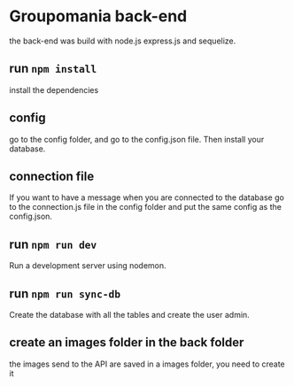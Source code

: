 # Groupomania back-end

the back-end was build with node.js express.js and sequelize.

## run `npm install`

install the dependencies

## config

go to the config folder, and go to the config.json file. Then install your database.

## connection file

If you want to have a message when you are connected to the database go to the connection.js file in the config folder and put the same config as the config.json.

## run `npm run dev`

Run a development server using nodemon.

## run `npm run sync-db`

Create the database with all the tables and create the user admin.

## create an images folder in the back folder

the images send to the API are saved in a images folder, you need to create it 